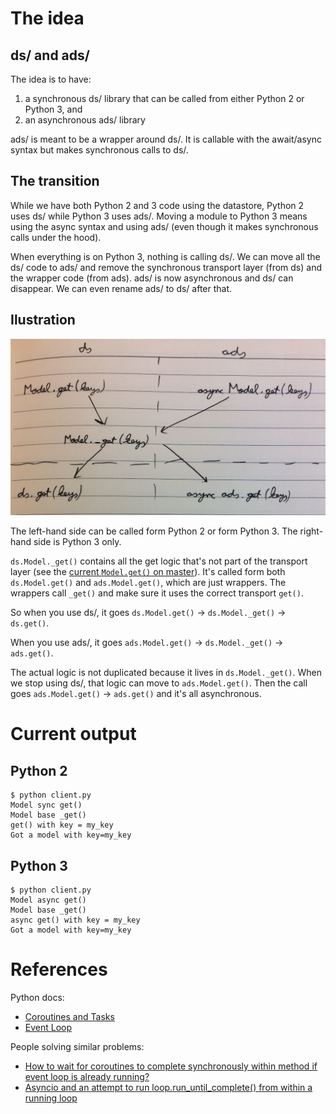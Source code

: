 # The idea
## ds/ and ads/
The idea is to have:
1. a synchronous ds/ library that can be called from either Python 2 or Python 3, and
2. an asynchronous ads/ library

ads/ is meant to be a wrapper around ds/. It is callable with the await/async syntax but makes synchronous calls to ds/.

## The transition
While we have both Python 2 and 3 code using the datastore, Python 2 uses ds/ while Python 3 uses ads/. Moving a module to Python 3 means using the async syntax and using ads/ (even though it makes synchronous calls under the hood).

When everything is on Python 3, nothing is calling ds/. We can move all the ds/ code to ads/ and remove the synchronous transport layer (from ds) and the wrapper code (from ads). ads/ is now asynchronous and ds/ can disappear. We can even rename ads/ to ds/ after that. 

## Ilustration

![Example diagram](https://github.com/KevinGDialpad/async-ds-experiment/blob/master/images/get-example-diagram.png)

The left-hand side can be called form Python 2 or form Python 3. The right-hand side is Python 3 only.

`ds.Model._get()` contains all the get logic that's not part of the transport layer (see the [current `Model.get()` on master](https://github.com/dialpad/firespotter/blob/d472b03266f16efd90aec0b3eb4d583750be7bdc/common/lib3/ds/base.py#L209-L223)).
It's called form both `ds.Model.get()` and `ads.Model.get()`, which are just wrappers. The wrappers call `_get()` and make sure it uses the correct transport `get()`.

So when you use ds/, it goes `ds.Model.get()` -> `ds.Model._get()` -> `ds.get()`.

When you use ads/, it goes `ads.Model.get()` -> `ds.Model._get()` -> `ads.get()`.

The actual logic is not duplicated because it lives in `ds.Model._get()`. When we stop using ds/, that logic can move to `ads.Model.get()`. Then the call goes `ads.Model.get()` -> `ads.get()` and it's all asynchronous.

# Current output
## Python 2
```
$ python client.py
Model sync get()
Model base _get()
get() with key = my_key
Got a model with key=my_key
```

## Python 3
```
$ python client.py
Model async get()
Model base _get()
async get() with key = my_key
Got a model with key=my_key
```

# References
Python docs:
* [Coroutines and Tasks](https://docs.python.org/3/library/asyncio-task.html)
* [Event Loop](https://docs.python.org/3/library/asyncio-eventloop.html)

People solving similar problems:
* [How to wait for coroutines to complete synchronously within method if event loop is already running?](https://stackoverflow.com/questions/39470824/how-to-wait-for-coroutines-to-complete-synchronously-within-method-if-event-loop)
* [Asyncio and an attempt to run loop.run_until_complete() from within a running loop](https://mail.python.org/pipermail/python-list/2016-April/707139.html)
